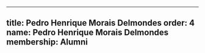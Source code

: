 ---
  title: Pedro Henrique Morais Delmondes
  order: 4
  name: Pedro Henrique Morais Delmondes
  membership: Alumni
  ---
  